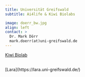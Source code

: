 ```yaml
---
title: Universität Greifswald
subtitle: Ai4life & Kiwi Biolabs

image: doerr_bw.jpg
align: left
contact: >
  Dr. Mark Dörr
  mark.doerr(at)uni-greifswald.de
---
```


[Kiwi Biolab](https://kiwi-biolab.de/)

<br/>
[Lara](https://lara.uni-greifswald.de/)

